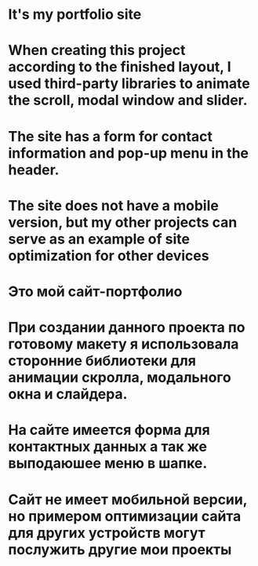 # It's my portfolio site

# When creating this project according to the finished layout, I used third-party libraries to animate the scroll, modal window and slider.
# The site has a form for contact information and pop-up menu in the header.
# The site does not have a mobile version, but my other projects can serve as an example of site optimization for other devices

# Это мой сайт-портфолио

# При создании данного проекта по готовому макету я использовала сторонние библиотеки для анимации скролла, модального окна и слайдера. 
# На сайте имеется форма для контактных данных а так же выподаюшее меню в шапке. 
# Сайт не имеет мобильной версии, но примером оптимизации сайта для других устройств могут послужить другие мои проекты
